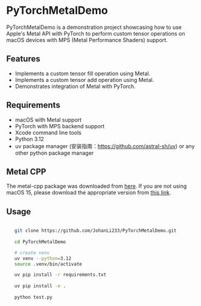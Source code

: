 # PyTorchMetalDemo

PyTorchMetalDemo is a demonstration project showcasing how to use Apple's Metal API with PyTorch to perform custom tensor operations on macOS devices with MPS (Metal Performance Shaders) support.

## Features

- Implements a custom tensor fill operation using Metal.
- Implements a custom tensor add operation using Metal.
- Demonstrates integration of Metal with PyTorch.

## Requirements

- macOS with Metal support
- PyTorch with MPS backend support
- Xcode command line tools
- Python 3.12
- uv package manager (安装指南：https://github.com/astral-sh/uv) or any other python package manager

## Metal CPP

The metal-cpp package was downloaded from [here](https://developer.apple.com/metal/cpp/#:~:text=1.%20Prepare%20your%20Mac.). If you are not using macOS 15, please download the appropriate version from [this link](https://developer.apple.com/metal/cpp/#:~:text=1.%20Prepare%20your%20Mac.).

## Usage

``` bash

   git clone https://github.com/JohanLi233/PyTorchMetalDemo.git
   
   cd PyTorchMetalDemo

   # create venv
   uv venv --python=3.12
   source .venv/bin/activate

   uv pip install -r requirements.txt
   
   uv pip install -e .
   
   python test.py
```
